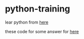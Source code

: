 # python-training

lear python from [here](https://www.liaoxuefeng.com/wiki/0014316089557264a6b348958f449949df42a6d3a2e542c000)


these code for some answer for [here](https://github.com/Yixiaohan/show-me-the-code)
